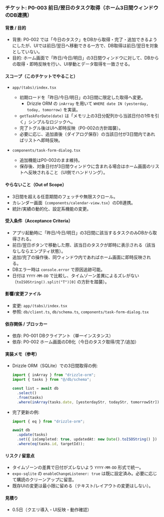 ### チケット: P0-003 前日/翌日のタスク取得（ホーム3日間ウィンドウのDB連携）

#### 背景 / 目的

- 背景: P0-002 では「今日のタスク」をDBから取得・完了・追加できるようにしたが、UIでは前日/翌日へ移動できる一方で、DB取得は前日/翌日を対象としていない。
- 目的: ホーム画面で「昨日/今日/明日」の3日間ウィンドウに対して、DBからの取得・即時反映を行い、UI挙動とデータ取得を一致させる。

#### スコープ（このチケットでやること）

- `app/(tabs)/index.tsx`
  - 初期ロードを「昨日/今日/明日」の3日間に限定した取得へ変更。
    - Drizzle ORM の `inArray` を用いて `WHERE date IN (yesterday, today, tomorrow)` を実装。
  - `getTaskForDate(date)` は「メモリ上の3日分配列から当該日付の1件を引く」シンプルなロジックへ。
  - 完了トグル後はUIへ即時反映（P0-002の方針踏襲）。
  - 必要に応じ、追加直後（ダイアログ保存）の当該日付が3日間内であればリストへ即時反映。

- `components/task-form-dialog.tsx`
  - 追加機能はP0-002のまま維持。
  - 保存後、対象日付が3日間ウィンドウに含まれる場合はホーム画面のリストへ反映されること（UI側でハンドリング）。

#### やらないこと（Out of Scope）

- 3日間を超える任意期間のフェッチや無限スクロール。
- カレンダー画面（`components/calendar-view.tsx`）のDB連携。
- 統計/実績の動的化、設定系機能の変更。

#### 受入条件（Acceptance Criteria）

- アプリ起動時に「昨日/今日/明日」の3日間に該当するタスクのみDBから取得される。
- 前日/翌日ボタンで移動した際、該当日のタスクが即時に表示される（該当なしならエンプティ状態）。
- 追加/完了の操作後、同ウィンドウ内であればホーム画面に即時反映される。
- DBエラー時は `console.error` で原因追跡可能。
- 日付は `YYYY-MM-DD` で比較し、タイムゾーン差異によるズレがない（`toISOString().split("T")[0]` の方針を踏襲）。

#### 影響/変更ファイル

- 変更: `app/(tabs)/index.tsx`
- 参照: `db/client.ts`, `db/schema.ts`, `components/task-form-dialog.tsx`

#### 依存関係 / ブロッカー

- 依存: P0-001 DBクライアント（単一インスタンス）
- 依存: P0-002 ホーム画面のDB化（今日のタスク取得/完了/追加）

#### 実装メモ（参考）

- Drizzle ORM（SQLite）での3日間取得の例:

  ```ts
  import { inArray } from "drizzle-orm";
  import { tasks } from "@/db/schema";

  const list = await db
    .select()
    .from(tasks)
    .where(inArray(tasks.date, [yesterdayStr, todayStr, tomorrowStr]));
  ```

- 完了更新の例:

  ```ts
  import { eq } from "drizzle-orm";

  await db
    .update(tasks)
    .set({ isCompleted: true, updatedAt: new Date().toISOString() })
    .where(eq(tasks.id, targetId));
  ```

#### リスク / 留意点

- タイムゾーンの差異で日付がズレないよう `YYYY-MM-DD` 形式で統一。
- `expo-sqlite` の `enableChangeListener: true` は既に設定済み。必要に応じて購読のクリーンアップに留意。
- 既存UIの変更は最小限に留める（テキスト/レイアウトの変更はしない）。

#### 見積り

- 0.5日（クエリ導入・UI反映・動作確認）
